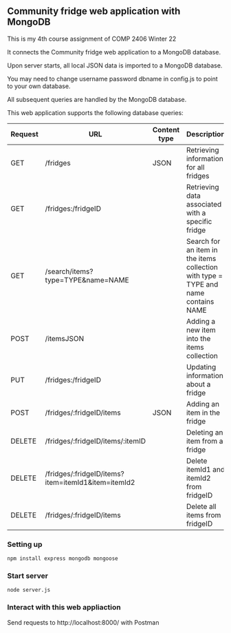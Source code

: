 ## Community fridge web application with MongoDB

This is my 4th course assignment of COMP 2406 Winter 22

It connects the Community fridge web application to a MongoDB database.

Upon server starts, all local JSON data is imported to a MongoDB database. 

You may need to change username password dbname in config.js to point to your own database.

All subsequent queries are handled by the MongoDB database.

This web application supports the following database queries:

| Request | URL                                                | Content type | Description                                                                        |  
|---------|----------------------------------------------------|--------------|------------------------------------------------------------------------------------|
| GET     | /fridges                                           | JSON         | Retrieving information for all fridges                                             |
| GET     | /fridges:/fridgeID                                 |              | Retrieving data associated with a specific fridge                                  |
| GET     | /search/items?type=TYPE&name=NAME                  |              | Search for an item in the items collection with type = TYPE and name contains NAME |
| POST    | /itemsJSON                                         |              | Adding a new item into the items collection                                        |
| PUT     | /fridges:/fridgeID                                 |              | Updating information about a fridge                                                |
| POST    | /fridges/:fridgeID/items                           | JSON         | Adding an item in the fridge                                                       |
| DELETE  | /fridges/:fridgeID/items/:itemID                   |              | Deleting an item from a fridge                                                     |
| DELETE  | /fridges/:fridgeID/items?item=itemId1&item=itemId2 |              | Delete itemId1 and itemId2 from fridgeID                                           |
| DELETE  | /fridges/:fridgeID/items                           |              | Delete all items from fridgeID                                                     |


### Setting up

```
npm install express mongodb mongoose

```

### Start server 

```
node server.js
```

### Interact with this web appliaction

Send requests to http://localhost:8000/ with Postman
